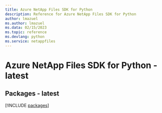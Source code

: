 ```yaml
---
title: Azure NetApp Files SDK for Python
description: Reference for Azure NetApp Files SDK for Python
author: lmazuel
ms.author: lmazuel
ms.data: 02/15/2023
ms.topic: reference
ms.devlang: python
ms.service: netappfiles
---
```

# Azure NetApp Files SDK for Python - latest
## Packages - latest
[!INCLUDE [packages](netapp-files-index.md)]